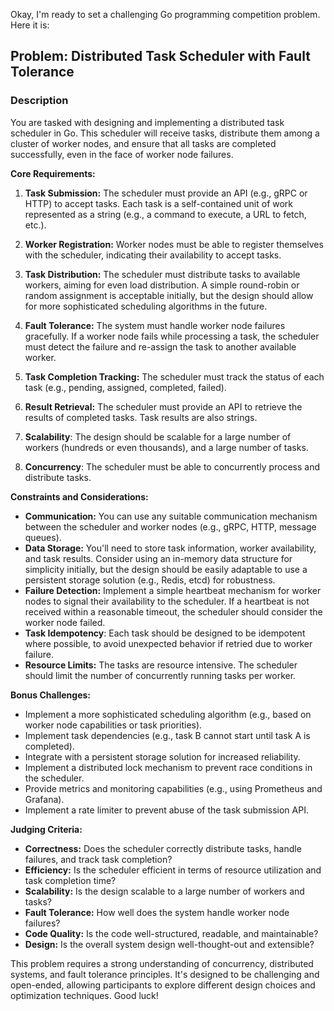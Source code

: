 Okay, I'm ready to set a challenging Go programming competition problem. Here it is:

## Problem: Distributed Task Scheduler with Fault Tolerance

### Description

You are tasked with designing and implementing a distributed task scheduler in Go. This scheduler will receive tasks, distribute them among a cluster of worker nodes, and ensure that all tasks are completed successfully, even in the face of worker node failures.

**Core Requirements:**

1.  **Task Submission:** The scheduler must provide an API (e.g., gRPC or HTTP) to accept tasks.  Each task is a self-contained unit of work represented as a string (e.g., a command to execute, a URL to fetch, etc.).

2.  **Worker Registration:** Worker nodes must be able to register themselves with the scheduler, indicating their availability to accept tasks.

3.  **Task Distribution:** The scheduler must distribute tasks to available workers, aiming for even load distribution.  A simple round-robin or random assignment is acceptable initially, but the design should allow for more sophisticated scheduling algorithms in the future.

4.  **Fault Tolerance:** The system must handle worker node failures gracefully. If a worker node fails while processing a task, the scheduler must detect the failure and re-assign the task to another available worker.

5.  **Task Completion Tracking:** The scheduler must track the status of each task (e.g., pending, assigned, completed, failed).

6.  **Result Retrieval:** The scheduler must provide an API to retrieve the results of completed tasks. Task results are also strings.

7.  **Scalability**: The design should be scalable for a large number of workers (hundreds or even thousands), and a large number of tasks.

8. **Concurrency**: The scheduler must be able to concurrently process and distribute tasks.

**Constraints and Considerations:**

*   **Communication:**  You can use any suitable communication mechanism between the scheduler and worker nodes (e.g., gRPC, HTTP, message queues).
*   **Data Storage:**  You'll need to store task information, worker availability, and task results.  Consider using an in-memory data structure for simplicity initially, but the design should be easily adaptable to use a persistent storage solution (e.g., Redis, etcd) for robustness.
*   **Failure Detection:** Implement a simple heartbeat mechanism for worker nodes to signal their availability to the scheduler.  If a heartbeat is not received within a reasonable timeout, the scheduler should consider the worker node failed.
*   **Task Idempotency**: Each task should be designed to be idempotent where possible, to avoid unexpected behavior if retried due to worker failure.
*   **Resource Limits:** The tasks are resource intensive. The scheduler should limit the number of concurrently running tasks per worker.

**Bonus Challenges:**

*   Implement a more sophisticated scheduling algorithm (e.g., based on worker node capabilities or task priorities).
*   Implement task dependencies (e.g., task B cannot start until task A is completed).
*   Integrate with a persistent storage solution for increased reliability.
*   Implement a distributed lock mechanism to prevent race conditions in the scheduler.
*   Provide metrics and monitoring capabilities (e.g., using Prometheus and Grafana).
*   Implement a rate limiter to prevent abuse of the task submission API.

**Judging Criteria:**

*   **Correctness:** Does the scheduler correctly distribute tasks, handle failures, and track task completion?
*   **Efficiency:** Is the scheduler efficient in terms of resource utilization and task completion time?
*   **Scalability:** Is the design scalable to a large number of workers and tasks?
*   **Fault Tolerance:** How well does the system handle worker node failures?
*   **Code Quality:** Is the code well-structured, readable, and maintainable?
*   **Design:** Is the overall system design well-thought-out and extensible?

This problem requires a strong understanding of concurrency, distributed systems, and fault tolerance principles. It's designed to be challenging and open-ended, allowing participants to explore different design choices and optimization techniques. Good luck!
